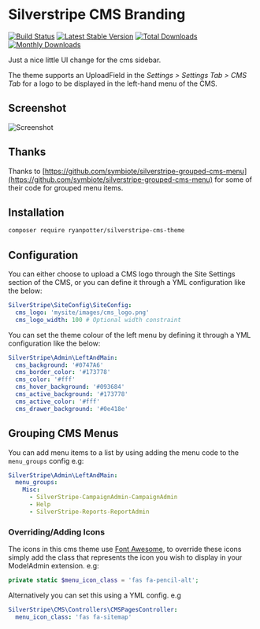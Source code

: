 # Silverstripe CMS Branding

[![Build Status](https://travis-ci.org/Rhym/silverstripe-cms-theme.svg?branch=master)](https://travis-ci.org/Rhym/silverstripe-cms-theme)
[![Latest Stable Version](https://poser.pugx.org/ryanpotter/silverstripe-cms-theme/v/stable)](https://packagist.org/packages/ryanpotter/silverstripe-cms-theme)
[![Total Downloads](https://poser.pugx.org/ryanpotter/silverstripe-cms-theme/downloads)](https://packagist.org/packages/ryanpotter/silverstripe-cms-theme)
[![Monthly Downloads](https://poser.pugx.org/ryanpotter/silverstripe-cms-theme/d/monthly)](https://packagist.org/packages/ryanpotter/silverstripe-cms-theme)

Just a nice little UI change for the cms sidebar.

The theme supports an UploadField in the *Settings > Settings Tab > CMS Tab* for a logo to be displayed in the left-hand menu of the CMS.


Screenshot
----------

![Screenshot](https://github.com/Rhym/silverstripe-cms-theme/blob/master/screenshot.png)

## Thanks

Thanks to [https://github.com/symbiote/silverstripe-grouped-cms-menu](https://github.com/symbiote/silverstripe-grouped-cms-menu) for some of their code for grouped menu items.

## Installation

```bash
composer require ryanpotter/silverstripe-cms-theme
```
## Configuration

You can either choose to upload a CMS logo through the Site Settings section of the CMS, or you can define it through a YML configuration like the below:

```yml
SilverStripe\SiteConfig\SiteConfig:
  cms_logo: 'mysite/images/cms_logo.png'
  cms_logo_width: 100 # Optional width constraint
```

You can set the theme colour of the left menu by defining it through a YML configuration like the below:

```yml
SilverStripe\Admin\LeftAndMain:
  cms_background: '#0747A6'
  cms_border_color: '#173778'
  cms_color: '#fff'
  cms_hover_background: '#093684'
  cms_active_background: '#173778'
  cms_active_color: '#fff'
  cms_drawer_background: '#0e418e'
```

## Grouping CMS Menus

You can add menu items to a list by using adding the menu code to the `menu_groups` config e.g:

```yml
SilverStripe\Admin\LeftAndMain:
  menu_groups:
    Misc:
      - SilverStripe-CampaignAdmin-CampaignAdmin
      - Help
      - SilverStripe-Reports-ReportAdmin
```

### Overriding/Adding Icons

The icons in this cms theme use [Font Awesome](https://fontawesome.com), to override these icons simply add the class that represents the icon you wish to display in your ModelAdmin extension. e.g:

```php
private static $menu_icon_class = 'fas fa-pencil-alt';
```

Alternatively you can set this using a YML config. e.g

```yml
SilverStripe\CMS\Controllers\CMSPagesController:
  menu_icon_class: 'fas fa-sitemap'
```
